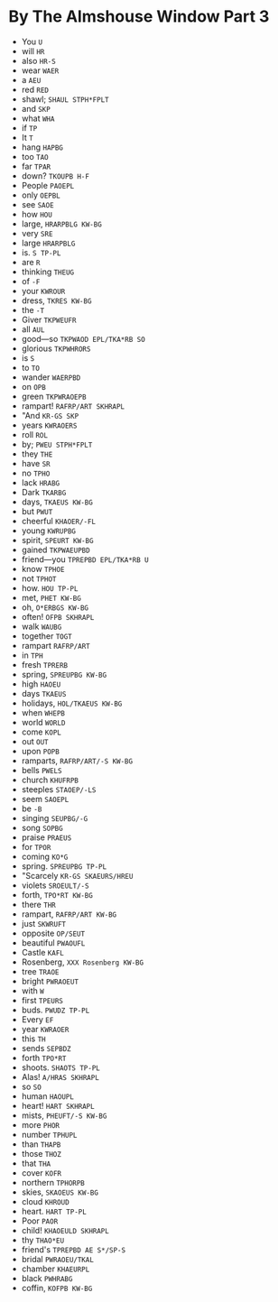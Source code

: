 # By The Almshouse Window Part 3

* You `U`
* will `HR`
* also `HR-S`
* wear `WAER`
* a `AEU`
* red `RED`
* shawl; `SHAUL STPH*FPLT`
* and `SKP`
* what `WHA`
* if `TP`
* It `T`
* hang `HAPBG`
* too `TAO`
* far `TPAR`
* down? `TKOUPB H-F`
* People `PAOEPL`
* only `OEPBL`
* see `SAOE`
* how `HOU`
* large, `HRARPBLG KW-BG`
* very `SRE`
* large `HRARPBLG`
* is. `S TP-PL`
* are `R`
* thinking `THEUG`
* of `-F`
* your `KWROUR`
* dress, `TKRES KW-BG`
* the `-T`
* Giver `TKPWEUFR`
* all `AUL`
* good—so `TKPWAOD EPL/TKA*RB SO`
* glorious `TKPWHRORS`
* is `S`
* to `TO`
* wander `WAERPBD`
* on `OPB`
* green `TKPWRAOEPB`
* rampart! `RAFRP/ART SKHRAPL`
* "And `KR-GS SKP`
* years `KWRAOERS`
* roll `ROL`
* by; `PWEU STPH*FPLT`
* they `THE`
* have `SR`
* no `TPHO`
* lack `HRABG`
* Dark `TKARBG`
* days, `TKAEUS KW-BG`
* but `PWUT`
* cheerful `KHAOER/-FL`
* young `KWRUPBG`
* spirit, `SPEURT KW-BG`
* gained `TKPWAEUPBD`
* friend—you `TPREPBD EPL/TKA*RB U`
* know `TPHOE`
* not `TPHOT`
* how. `HOU TP-PL`
* met, `PHET KW-BG`
* oh, `O*ERBGS KW-BG`
* often! `OFPB SKHRAPL`
* walk `WAUBG`
* together `TOGT`
* rampart `RAFRP/ART`
* in `TPH`
* fresh `TPRERB`
* spring, `SPREUPBG KW-BG`
* high `HAOEU`
* days `TKAEUS`
* holidays, `HOL/TKAEUS KW-BG`
* when `WHEPB`
* world `WORLD`
* come `KOPL`
* out `OUT`
* upon `POPB`
* ramparts, `RAFRP/ART/-S KW-BG`
* bells `PWELS`
* church `KHUFRPB`
* steeples `STAOEP/-LS`
* seem `SAOEPL`
* be `-B`
* singing `SEUPBG/-G`
* song `SOPBG`
* praise `PRAEUS`
* for `TPOR`
* coming `KO*G`
* spring. `SPREUPBG TP-PL`
* "Scarcely `KR-GS SKAEURS/HREU`
* violets `SROEULT/-S`
* forth, `TPO*RT KW-BG`
* there `THR`
* rampart, `RAFRP/ART KW-BG`
* just `SKWRUFT`
* opposite `OP/SEUT`
* beautiful `PWAOUFL`
* Castle `KAFL`
* Rosenberg, `XXX Rosenberg KW-BG`
* tree `TRAOE`
* bright `PWRAOEUT`
* with `W`
* first `TPEURS`
* buds. `PWUDZ TP-PL`
* Every `EF`
* year `KWRAOER`
* this `TH`
* sends `SEPBDZ`
* forth `TPO*RT`
* shoots. `SHAOTS TP-PL`
* Alas! `A/HRAS SKHRAPL`
* so `SO`
* human `HAOUPL`
* heart! `HART SKHRAPL`
* mists, `PHEUFT/-S KW-BG`
* more `PHOR`
* number `TPHUPL`
* than `THAPB`
* those `THOZ`
* that `THA`
* cover `KOFR`
* northern `TPHORPB`
* skies, `SKAOEUS KW-BG`
* cloud `KHROUD`
* heart. `HART TP-PL`
* Poor `PAOR`
* child! `KHAOEULD SKHRAPL`
* thy `THAO*EU`
* friend's `TPREPBD AE S*/SP-S`
* bridal `PWRAOEU/TKAL`
* chamber `KHAEURPL`
* black `PWHRABG`
* coffin, `KOFPB KW-BG`
